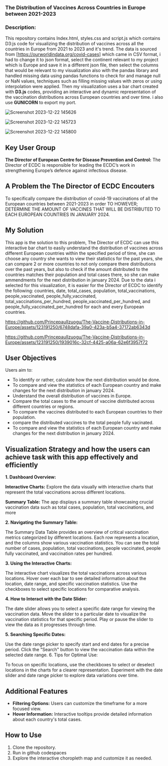 ### The Distribution of Vaccines Across Countries in Europe between 2021-2023


### Description:

This repository contains Index.html, styles.css and script.js which contains D3:js code for visualizing the distribution of vaccines across all the countries in Europe from 2021 to 2023 and it's trend. The data is sourced from [https://ourworldindata.org/covid-cases] which came in CSV format, i had to change it to json format, select the continent relevant to my project which is Europe and save it in a different json file, then select the columns that would be relevant to my visualization also with the pandas library and handled missing data using pandas functions to check for and manage null or NaN values, techniques such as filling missing values with zeros or using interpolation were applied. Then my visualization uses a bar chart created with **D3.js** codes, providing an interactive and dynamic representation of the vaccination distributions across European countries and over time. i also use **GUNICORN** to export my port.

![Screenshot 2023-12-22 145626](https://github.com/PrincepaulIzuogu/The-Vaccine-Distributions-in-Europe/assets/123191250/89527986-105b-490d-bf78-38ac2e46eb67)

![Screenshot 2023-12-22 145723](https://github.com/PrincepaulIzuogu/The-Vaccine-Distributions-in-Europe/assets/123191250/850deadc-a9de-4ecd-a779-b23200c195d4)

![Screenshot 2023-12-22 145800](https://github.com/PrincepaulIzuogu/The-Vaccine-Distributions-in-Europe/assets/123191250/ac354bae-053c-4f90-a896-9071ad334145)

## Key User Group
**The Director of European Centre for Disease Prevention and Control:** The Director of ECDC is responsible for leading the ECDC’s work in strengthening Europe’s defence against infectious disease.

## A Problem the The Director of ECDC Encouters
To specifically compare the distribution of covid-19 vaccinations of all the European countries between 2021-2023 in order TO HOWEVER; DETERMINE THE AMOUNT OF VACCINES THAT WILL BE DISTRIBUTED TO EACH EUROPEAN COUNTRIES IN JANUARY 2024.

## My Solution

This app is the solution to this problem, The Director of ECDC can use this interactive bar chart to easily understand the distribution of vaccines across different European countries within the specified period of time, she can choose any country she wants to view their statistics for the past years, she can compare 2 or more countries to not only compare there distributions over the past years, but also to check if the amount distributed to the countries matches their population and total cases there, so she can make ammendments for the next distribution in january 2024.
Due to the data i selected for this visualization, it is easier for the Director of ECDC to identify the following: 
    countries,
    date,
    total_cases,
    population,
    total_vaccinations,
    people_vaccinated,
    people_fully_vaccinated,
    total_vaccinations_per_hundred,
    people_vaccinated_per_hundred, and
    people_fully_vaccinated_per_hundred for each and every European countries.

https://github.com/PrincepaulIzuogu/The-Vaccine-Distributions-in-Europe/assets/123191250/6748dafa-39a0-423a-b5a4-37172ab6343d

https://github.com/PrincepaulIzuogu/The-Vaccine-Distributions-in-Europe/assets/123191250/1939016c-32cf-4425-a06a-62e6f3957f72


## User Objectives

Users aim to:

- To identify or rather, calculate how the next distribution would be done.
- To compare and view the statistics of each European country and make changes for the next distribution in january 2024.
- Understand the overall distribution of vaccines in Europe.
- Compare the total cases to the amount of vaccine distributed across different countries or regions.
- To compare the vaccines distributed to each European countries to their population.
- compare the distributed vaccines to the total people fully vacinated.
- To compare and view the statistics of each European country and make changes for the next distribution in january 2024.

## Visualization Strategy and how the users can achieve task with this app effectively and efficiently

**1. Dashboard Overview:**

**Interactive Charts:** Explore the data visually with interactive charts that represent the total vaccinations across different locations.

**Summary Table:** The app displays a summary table showcasing crucial vaccination data such as total cases, population, total vaccinations, and more

**2. Navigating the Summary Table:**

The Summary Data Table provides an overview of critical vaccination metrics categorized by different locations.
Each row represents a location, and the columns show various vaccination statistics.
You can see the total number of cases, population, total vaccinations, people vaccinated, people fully vaccinated, and vaccination rates per hundred.

**3. Using the Interactive Charts:**

The interactive chart visualizes the total vaccinations across various locations.
Hover over each bar to see detailed information about the location, date range, and specific vaccination statistics.
Use the checkboxes to select specific locations for comparative analysis.

**4. How to Interact with the Date Slider:**

The date slider allows you to select a specific date range for viewing the vaccination data.
Move the slider to a particular date to visualize the vaccination statistics for that specific period.
Play or pause the slider to view the data as it progresses through time.

**5. Searching Specific Dates:**

Use the date range picker to specify start and end dates for a precise period.
Click the "Search" button to view the vaccination data within the selected date range.
6. Tips for Optimal Use:

To focus on specific locations, use the checkboxes to select or deselect locations in the charts for a clearer representation.
Experiment with the date slider and date range picker to explore data variations over time.

## Additional Features

- **Filtering Options:** Users can customize the timeframe for a more focused view.
- **Hover Information:** Interactive tooltips provide detailed information about each country's total cases.

## How to Use

1. Clone the repository.
2. Run in github codespaces
3. Explore the interactive choropleth map and customize it as needed.
